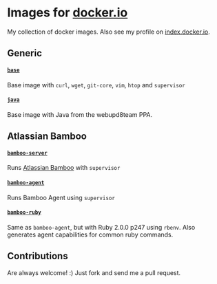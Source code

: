 # Images for [docker.io](http://docker.io)

My collection of docker images. Also see my profile on [index.docker.io](https://index.docker.io/u/hwuethrich/).

## Generic

#### [`base`](/base)

Base image with `curl`, `wget`, `git-core`, `vim`, `htop` and `supervisor`

#### [`java`](/java)

Base image with Java from the webupd8team PPA.

## Atlassian Bamboo

#### [`bamboo-server`](/bamboo-server)

Runs [Atlassian Bamboo](https://www.atlassian.com/software/bamboo) with `supervisor`

#### [`bamboo-agent`](/bamboo-agent)

Runs Bamboo Agent using `supervisor`

#### [`bamboo-ruby`](/bamboo-ruby)

Same as `bamboo-agent`, but with Ruby 2.0.0 p247 using `rbenv`. Also
generates agent capabilities for common ruby commands.

## Contributions

Are always welcome! :) Just fork and send me a pull request.
